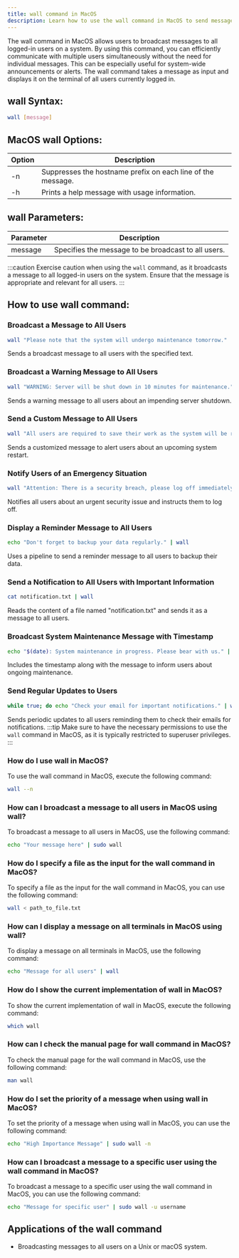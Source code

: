 ```yaml
---
title: wall command in MacOS
description: Learn how to use the wall command in MacOS to send messages to all logged-in users on a system. Master the syntax and options for effective communication.
---
```


The wall command in MacOS allows users to broadcast messages to all logged-in users on a system. By using this command, you can efficiently communicate with multiple users simultaneously without the need for individual messages. This can be especially useful for system-wide announcements or alerts. The wall command takes a message as input and displays it on the terminal of all users currently logged in.

## wall Syntax:
```bash
wall [message]
```

## MacOS wall Options:
| Option | Description                   |
|--------|-------------------------------|
| -n     | Suppresses the hostname prefix on each line of the message. |
| -h     | Prints a help message with usage information. |

## wall Parameters:
| Parameter | Description                             |
|-----------|-----------------------------------------|
| message   | Specifies the message to be broadcast to all users. |

:::caution
Exercise caution when using the `wall` command, as it broadcasts a message to all logged-in users on the system. Ensure that the message is appropriate and relevant for all users.
:::
## How to use wall command:
### Broadcast a Message to All Users
```bash
wall "Please note that the system will undergo maintenance tomorrow."
```
Sends a broadcast message to all users with the specified text.

### Broadcast a Warning Message to All Users
```bash
wall "WARNING: Server will be shut down in 10 minutes for maintenance."
```
Sends a warning message to all users about an impending server shutdown.

### Send a Custom Message to All Users
```bash
wall "All users are required to save their work as the system will be restarted."
```
Sends a customized message to alert users about an upcoming system restart.

### Notify Users of an Emergency Situation
```bash
wall "Attention: There is a security breach, please log off immediately."
```
Notifies all users about an urgent security issue and instructs them to log off.

### Display a Reminder Message to All Users
```bash
echo "Don't forget to backup your data regularly." | wall
```
Uses a pipeline to send a reminder message to all users to backup their data.

### Send a Notification to All Users with Important Information
```bash
cat notification.txt | wall
```
Reads the content of a file named "notification.txt" and sends it as a message to all users.

### Broadcast System Maintenance Message with Timestamp
```bash
echo "$(date): System maintenance in progress. Please bear with us." | wall
```
Includes the timestamp along with the message to inform users about ongoing maintenance.

### Send Regular Updates to Users
```bash
while true; do echo "Check your email for important notifications." | wall; sleep 3600; done
```
Sends periodic updates to all users reminding them to check their emails for notifications.
:::tip
Make sure to have the necessary permissions to use the `wall` command in MacOS, as it is typically restricted to superuser privileges.
:::

### How do I use wall in MacOS?
To use the wall command in MacOS, execute the following command:
```bash
wall --n
```

### How can I broadcast a message to all users in MacOS using wall?
To broadcast a message to all users in MacOS, use the following command:
```bash
echo "Your message here" | sudo wall
```

### How do I specify a file as the input for the wall command in MacOS?
To specify a file as the input for the wall command in MacOS, you can use the following command:
```bash
wall < path_to_file.txt
```

### How can I display a message on all terminals in MacOS using wall?
To display a message on all terminals in MacOS, use the following command:
```bash
echo "Message for all users" | wall
```

### How do I show the current implementation of wall in MacOS?
To show the current implementation of wall in MacOS, execute the following command:
```bash
which wall
```

### How can I check the manual page for wall command in MacOS?
To check the manual page for the wall command in MacOS, use the following command:
```bash
man wall
```

### How do I set the priority of a message when using wall in MacOS?
To set the priority of a message when using wall in MacOS, you can use the following command:
```bash
echo "High Importance Message" | sudo wall -n
```

### How can I broadcast a message to a specific user using the wall command in MacOS?
To broadcast a message to a specific user using the wall command in MacOS, you can use the following command:
```bash
echo "Message for specific user" | sudo wall -u username
```

## Applications of the wall command

- Broadcasting messages to all users on a Unix or macOS system.